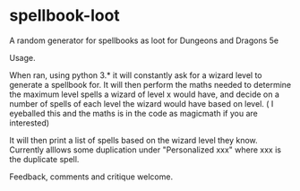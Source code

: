 # spellbook-loot
A random generator for spellbooks as loot for Dungeons and Dragons 5e

Usage.

When ran, using python 3.* it will constantly ask for a wizard level to generate a spellbook for. It will then perform the maths needed 
to determine the maximum level spells a wizard of level x would have, and decide on a number of spells of each level the wizard would 
have based on level. ( I eyeballed this and the maths is in the code as magicmath if you are interested)

It will then print a list of spells based on the wizard level they know. Currently alllows some duplication under "Personalized xxx" 
where xxx is the duplicate spell.

Feedback, comments and critique welcome.
